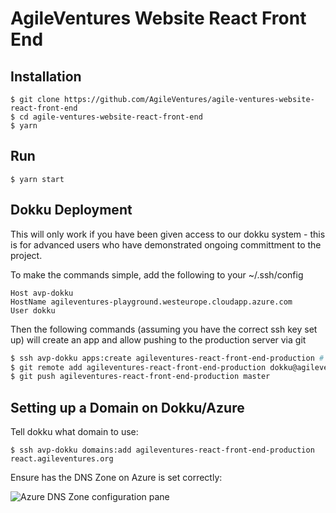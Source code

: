 AgileVentures Website React Front End
=====================================

Installation
------------

```
$ git clone https://github.com/AgileVentures/agile-ventures-website-react-front-end
$ cd agile-ventures-website-react-front-end
$ yarn
```

Run
---

```
$ yarn start
```
Dokku Deployment
-----------------

This will only work if you have been given access to our dokku system - this is for advanced users who have demonstrated ongoing committment to the project.

To make the commands simple, add the following to your ~/.ssh/config

```
Host avp-dokku
HostName agileventures-playground.westeurope.cloudapp.azure.com
User dokku
```
Then the following commands (assuming you have the correct ssh key set up) will create an app and allow pushing to the production server via git

```sh
$ ssh avp-dokku apps:create agileventures-react-front-end-production # if not yet created
$ git remote add agileventures-react-front-end-production dokku@agileventures-playground.westeurope.cloudapp.azure.com:agileventures-react-front-end-production    # assuming you are in local directory for this project -- only needed first time
$ git push agileventures-react-front-end-production master
```

Setting up a Domain on Dokku/Azure
----------------------------

Tell dokku what domain to use:
```
$ ssh avp-dokku domains:add agileventures-react-front-end-production react.agileventures.org
```

Ensure has the DNS Zone on Azure is set correctly:

![Azure DNS Zone configuration pane](https://dl.dropbox.com/s/dzgh7i3sn4wrxqz/Screenshot%202018-11-01%2013.32.30.png?dl=0)


